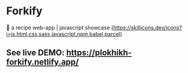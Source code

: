 # Forkify
🍕 a recipe web-app | javascript showcase
[(https://skillicons.dev/icons?i=js,html,css,sass,javascript,npm,babel,parcel)](https://skillicons.dev)

## See live DEMO: https://plokhikh-forkify.netlify.app/


